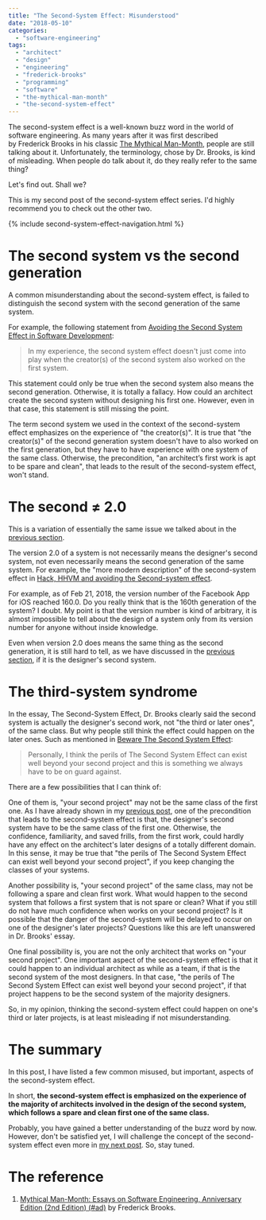 ```yaml
---
title: "The Second-System Effect: Misunderstood"
date: "2018-05-10"
categories:
  - "software-engineering"
tags:
  - "architect"
  - "design"
  - "engineering"
  - "frederick-brooks"
  - "programming"
  - "software"
  - "the-mythical-man-month"
  - "the-second-system-effect"
---
```


The second-system effect is a well-known buzz word in the world of software engineering. As many years after it was first described by Frederick Brooks in his classic [The Mythical Man-Month](#the-reference), people are still talking about it. Unfortunately, the terminology, chose by Dr. Brooks, is kind of misleading. When people do talk about it, do they really refer to the same thing?

Let's find out. Shall we?

This is my second post of the second-system effect series. I'd highly recommend you to check out the other two.

{% include second-system-effect-navigation.html %}


# The second system vs the second generation

A common misunderstanding about the second-system effect, is failed to distinguish the second system with the second generation of the same system.

For example, the following statement from [Avoiding the Second System Effect in Software Development](http://www.25hoursaday.com/weblog/2008/08/04/AvoidingTheSecondSystemEffectInSoftwareDevelopment.aspx):

> In my experience, the second system effect doesn't just come into play when the creator(s) of the second system also worked on the first system.

This statement could only be true when the second system also means the second generation. Otherwise, it is totally a fallacy. How could an architect create the second system without designing his first one. However, even in that case, this statement is still missing the point.

The term second system we used in the context of the second-system effect emphasizes on the experience of "the creator(s)". It is true that "the creator(s)" of the second generation system doesn't have to also worked on the first generation, but they have to have experience with one system of the same class. Otherwise, the precondition, "an architect’s first work is apt to be spare and clean", that leads to the result of the second-system effect, won't stand.


# The second ≠ 2.0

This is a variation of essentially the same issue we talked about in the [previous section](#the-second-system-vs-the-second-generation).

The version 2.0 of a system is not necessarily means the designer's second system, not even necessarily means the second generation of the same system. For example, the "more modern description" of the second-system effect in [Hack, HHVM and avoiding the Second-system effect](http://bytepawn.com/hack-hhvm-second-system-effect.html).

For example, as of Feb 21, 2018, the version number of the Facebook App for iOS reached 160.0. Do you really think that is the 160th generation of the system? I doubt. My point is that the version number is kind of arbitrary, it is almost impossible to tell about the design of a system only from its version number for anyone without inside knowledge.

Even when version 2.0 does means the same thing as the second generation, it is still hard to tell, as we have discussed in the [previous section](#the-second-system-vs-the-second-generation), if it is the designer's second system.


# The third-system syndrome

In the essay, The Second-System Effect, Dr. Brooks clearly said the second system is actually the designer's second work, not "the third or later ones", of the same class. But why people still think the effect could happen on the later ones. Such as mentioned in [Beware The Second System Effect](http://robertgreiner.com/2012/07/the-second-system-effect/):

> Personally, I think the perils of The Second System Effect can exist well beyond your second project and this is something we always have to be on guard against.

There are a few possibilities that I can think of:

One of them is, "your second project" may not be the same class of the first one. As I have already shown in my [previous post]({{page.previous.url}}), one of the precondition that leads to the second-system effect is that, the designer's second system have to be the same class of the first one. Otherwise, the confidence, familiarity, and saved frills, from the first work, could hardly have any effect on the architect's later designs of a totally different domain. In this sense, it may be true that "the perils of The Second System Effect can exist well beyond your second project", if you keep changing the classes of your systems.

Another possibility is, "your second project" of the same class, may not be following a spare and clean first work. What would happen to the second system that follows a first system that is not spare or clean? What if you still do not have much confidence when works on your second project? Is it possible that the danger of the second-system will be delayed to occur on one of the designer's later projects? Questions like this are left unanswered in Dr. Brooks' essay.

One final possibility is, you are not the only architect that works on "your second project". One important aspect of the second-system effect is that it could happen to an individual architect as while as a team, if that is the second system of the most designers. In that case, "the perils of The Second System Effect can exist well beyond your second project", if that project happens to be the second system of the majority designers.

So, in my opinion, thinking the second-system effect could happen on one's third or later projects, is at least misleading if not misunderstanding.


# The summary

In this post, I have listed a few common misused, but important, aspects of the second-system effect.

In short, **the second-system effect is emphasized on the experience of the majority of architects involved in the design of the second system, which follows a spare and clean first one of the same class.**

Probably, you have gained a better understanding of the buzz word by now. However, don't be satisfied yet, I will challenge the concept of the second-system effect even more in [my next post]({{page.next.url}}). So, stay tuned.


# The reference

1. [Mythical Man-Month: Essays on Software Engineering, Anniversary Edition (2nd Edition) (#ad)](https://www.amazon.com) by Frederick Brooks.
